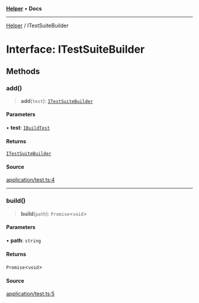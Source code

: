 [**Helper**](../README.md) • **Docs**

***

[Helper](../README.md) / ITestSuiteBuilder

# Interface: ITestSuiteBuilder

## Methods

### add()

> **add**(`test`): [`ITestSuiteBuilder`](ITestSuiteBuilder.md)

#### Parameters

• **test**: [`IBuildTest`](IBuildTest.md)

#### Returns

[`ITestSuiteBuilder`](ITestSuiteBuilder.md)

#### Source

[application/test.ts:4](https://github.com/data7expressions/data7expressions/blob/b16c30d7c6ef8837b57b5372523e67937b5f2850/packages/h3lp/src/lib/application/test.ts#L4)

***

### build()

> **build**(`path`): `Promise`\<`void`\>

#### Parameters

• **path**: `string`

#### Returns

`Promise`\<`void`\>

#### Source

[application/test.ts:5](https://github.com/data7expressions/data7expressions/blob/b16c30d7c6ef8837b57b5372523e67937b5f2850/packages/h3lp/src/lib/application/test.ts#L5)
